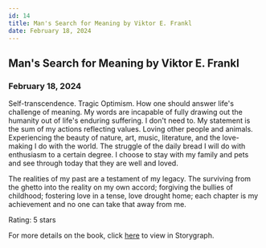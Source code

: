 ```yaml
---
id: 14
title: Man's Search for Meaning by Viktor E. Frankl
date: February 18, 2024
---
```


## Man's Search for Meaning by Viktor E. Frankl

### February 18, 2024

Self-transcendence. Tragic Optimism. How one should answer life's challenge of meaning. My words are incapable of fully drawing out the humanity out of life's enduring suffering. I don't need to. My statement is the sum of my actions reflecting values. Loving other people and animals. Experiencing the beauty of nature, art, music, literature, and the love-making I do with the world. The struggle of the daily bread I will do with enthusiasm to a certain degree. I choose to stay with my family and pets and see through today that they are well and loved.

The realities of my past are a testament of my legacy. The surviving from the ghetto into the reality on my own accord; forgiving the bullies of childhood; fostering love in a tense, love drought home; each chapter is my achievement and no one can take that away from me.

Rating: 5 stars

For more details on the book, click 
<a href="https://app.thestorygraph.com/books/8c28df74-31cf-4dbe-89c1-e7f7d1690f58" target="_blank" rel="noopener noreferrer">here</a> to view in Storygraph.